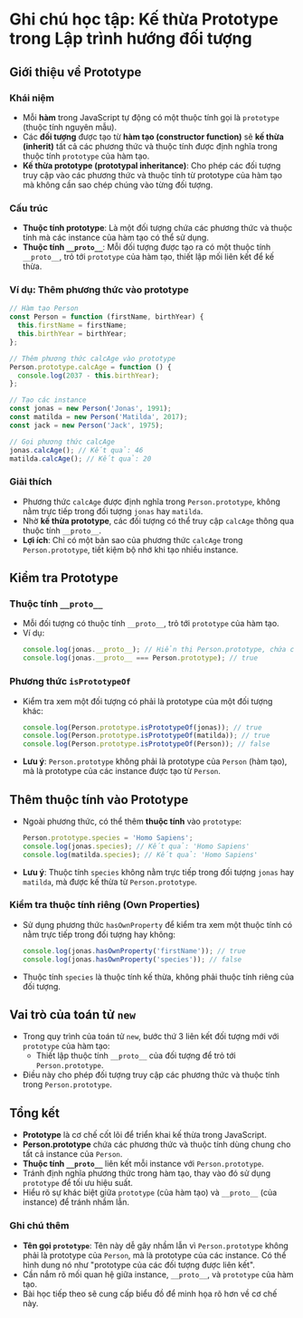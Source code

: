# Ghi chú học tập: Kế thừa Prototype trong Lập trình hướng đối tượng

## Giới thiệu về Prototype
### Khái niệm
- Mỗi **hàm** trong JavaScript tự động có một thuộc tính gọi là `prototype` (thuộc tính nguyên mẫu).
- Các **đối tượng** được tạo từ **hàm tạo (constructor function)** sẽ **kế thừa (inherit)** tất cả các phương thức và thuộc tính được định nghĩa trong thuộc tính `prototype` của hàm tạo.
- **Kế thừa prototype (prototypal inheritance)**: Cho phép các đối tượng truy cập vào các phương thức và thuộc tính từ prototype của hàm tạo mà không cần sao chép chúng vào từng đối tượng.

### Cấu trúc
- **Thuộc tính prototype**: Là một đối tượng chứa các phương thức và thuộc tính mà các instance của hàm tạo có thể sử dụng.
- **Thuộc tính `__proto__`**: Mỗi đối tượng được tạo ra có một thuộc tính `__proto__`, trỏ tới `prototype` của hàm tạo, thiết lập mối liên kết để kế thừa.

### Ví dụ: Thêm phương thức vào prototype
```javascript
// Hàm tạo Person
const Person = function (firstName, birthYear) {
  this.firstName = firstName;
  this.birthYear = birthYear;
};

// Thêm phương thức calcAge vào prototype
Person.prototype.calcAge = function () {
  console.log(2037 - this.birthYear);
};

// Tạo các instance
const jonas = new Person('Jonas', 1991);
const matilda = new Person('Matilda', 2017);
const jack = new Person('Jack', 1975);

// Gọi phương thức calcAge
jonas.calcAge(); // Kết quả: 46
matilda.calcAge(); // Kết quả: 20
```

### Giải thích
- Phương thức `calcAge` được định nghĩa trong `Person.prototype`, không nằm trực tiếp trong đối tượng `jonas` hay `matilda`.
- Nhờ **kế thừa prototype**, các đối tượng có thể truy cập `calcAge` thông qua thuộc tính `__proto__`.
- **Lợi ích**: Chỉ có một bản sao của phương thức `calcAge` trong `Person.prototype`, tiết kiệm bộ nhớ khi tạo nhiều instance.

## Kiểm tra Prototype
### Thuộc tính `__proto__`
- Mỗi đối tượng có thuộc tính `__proto__`, trỏ tới `prototype` của hàm tạo.
- Ví dụ:
  ```javascript
  console.log(jonas.__proto__); // Hiển thị Person.prototype, chứa calcAge
  console.log(jonas.__proto__ === Person.prototype); // true
  ```

### Phương thức `isPrototypeOf`
- Kiểm tra xem một đối tượng có phải là prototype của một đối tượng khác:
  ```javascript
  console.log(Person.prototype.isPrototypeOf(jonas)); // true
  console.log(Person.prototype.isPrototypeOf(matilda)); // true
  console.log(Person.prototype.isPrototypeOf(Person)); // false
  ```
- **Lưu ý**: `Person.prototype` không phải là prototype của `Person` (hàm tạo), mà là prototype của các instance được tạo từ `Person`.

## Thêm thuộc tính vào Prototype
- Ngoài phương thức, có thể thêm **thuộc tính** vào `prototype`:
  ```javascript
  Person.prototype.species = 'Homo Sapiens';
  console.log(jonas.species); // Kết quả: 'Homo Sapiens'
  console.log(matilda.species); // Kết quả: 'Homo Sapiens'
  ```
- **Lưu ý**: Thuộc tính `species` không nằm trực tiếp trong đối tượng `jonas` hay `matilda`, mà được kế thừa từ `Person.prototype`.

### Kiểm tra thuộc tính riêng (Own Properties)
- Sử dụng phương thức `hasOwnProperty` để kiểm tra xem một thuộc tính có nằm trực tiếp trong đối tượng hay không:
  ```javascript
  console.log(jonas.hasOwnProperty('firstName')); // true
  console.log(jonas.hasOwnProperty('species')); // false
  ```
- Thuộc tính `species` là thuộc tính kế thừa, không phải thuộc tính riêng của đối tượng.

## Vai trò của toán tử `new`
- Trong quy trình của toán tử `new`, bước thứ 3 liên kết đối tượng mới với `prototype` của hàm tạo:
  - Thiết lập thuộc tính `__proto__` của đối tượng để trỏ tới `Person.prototype`.
- Điều này cho phép đối tượng truy cập các phương thức và thuộc tính trong `Person.prototype`.

## Tổng kết
- **Prototype** là cơ chế cốt lõi để triển khai kế thừa trong JavaScript.
- **Person.prototype** chứa các phương thức và thuộc tính dùng chung cho tất cả instance của `Person`.
- **Thuộc tính `__proto__`** liên kết mỗi instance với `Person.prototype`.
- Tránh định nghĩa phương thức trong hàm tạo, thay vào đó sử dụng `prototype` để tối ưu hiệu suất.
- Hiểu rõ sự khác biệt giữa `prototype` (của hàm tạo) và `__proto__` (của instance) để tránh nhầm lẫn.

### Ghi chú thêm
- **Tên gọi `prototype`**: Tên này dễ gây nhầm lẫn vì `Person.prototype` không phải là prototype của `Person`, mà là prototype của các instance. Có thể hình dung nó như "prototype của các đối tượng được liên kết".
- Cần nắm rõ mối quan hệ giữa instance, `__proto__`, và `prototype` của hàm tạo.
- Bài học tiếp theo sẽ cung cấp biểu đồ để minh họa rõ hơn về cơ chế này.